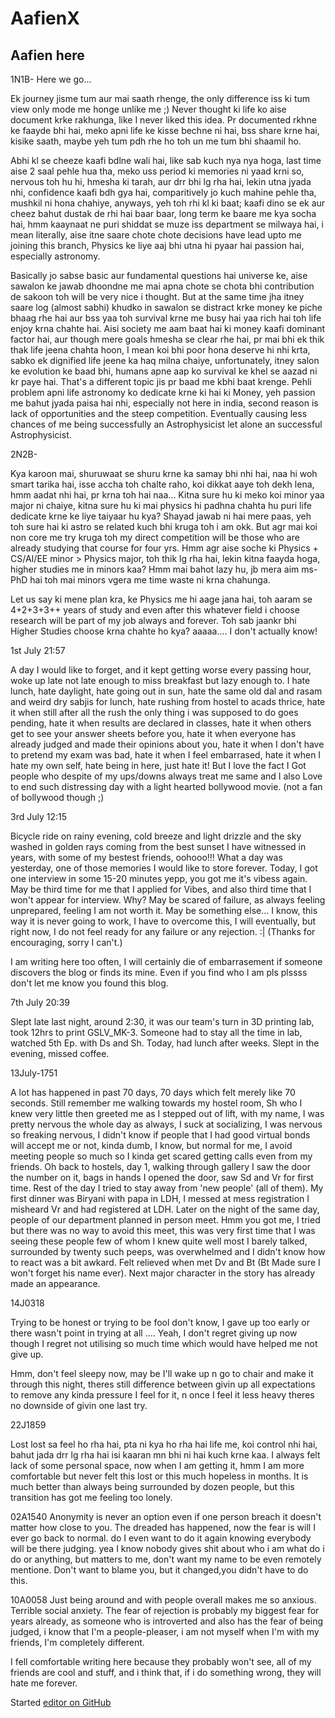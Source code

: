 # AafienX
## Aafien here

1N1B-
Here we go...

Ek journey jisme tum aur mai saath rhenge, the only difference iss ki tum view only mode me honge unlike me ;)
Never thought ki life ko aise document krke rakhunga, like I never liked this idea. Pr documented rkhne ke faayde bhi hai, meko apni life ke kisse bechne ni hai, bss share krne hai, kisike saath, maybe yeh tum pdh rhe ho toh un me tum bhi shaamil ho.

Abhi kl se cheeze kaafi bdlne wali hai, like sab kuch nya nya hoga, last time aise 2 saal pehle hua tha, meko uss period ki memories ni yaad krni so, nervous toh hu hi, hmesha ki tarah, aur drr bhi lg rha hai, lekin utna jyada nhi, confidence kaafi bdh gya hai, comparitively jo kuch mahine pehle tha, mushkil ni hona chahiye, anyways, yeh toh rhi kl ki baat; kaafi dino se ek aur cheez bahut dustak de rhi hai baar baar, long term ke baare me kya socha hai, hmm kaaynaat ne puri shiddat se muze iss department se milwaya hai, i mean literally, aise itne saare chote chote decisions have lead upto me joining this branch, Physics ke liye aaj bhi utna hi pyaar hai passion hai, especially astronomy. 

Basically jo sabse basic aur fundamental questions hai universe ke, aise sawalon ke jawab dhoondne me mai apna chote se chota bhi contribution de sakoon toh will be very nice i thought. But at the same time jha itney saare log (almost sabhi) khudko in sawalon se distract krke money ke piche bhaag rhe hai aur bss yaa toh survival krne me busy hai yaa rich hai toh life enjoy krna chahte hai. Aisi society me aam baat hai ki money kaafi dominant factor hai, aur though mere goals hmesha se clear rhe hai, pr mai bhi ek thik thak life jeena chahta hoon, I mean koi bhi poor hona deserve hi nhi krta, sabko ek dignified life jeene ka haq milna chaiye, unfortunately, itney salon ke evolution ke baad bhi, humans apne aap ko survival ke khel se aazad ni kr paye hai. That's a different topic jis pr baad me kbhi baat krenge. Pehli problem apni life astronomy ko dedicate krne ki hai ki Money, yeh passion me bahut jyada paisa hai nhi, especially not here in india, second reason is lack of opportunities and the steep competition. Eventually causing less chances of me being successfully an Astrophysicist let alone an successful Astrophysicist.





2N2B-

Kya karoon mai, shuruwaat se shuru krne ka samay bhi nhi hai, naa hi woh smart tarika hai, isse accha toh chalte raho, koi dikkat aaye toh dekh lena, hmm aadat nhi hai, pr krna toh hai naa... Kitna sure hu ki meko koi minor yaa major ni chaiye, kitna sure hu ki mai physics hi padhna chahta hu puri life dedicate krne ke liye taiyaar hu kya? Shayad jawab ni hai mere paas, yeh toh sure hai ki astro se related kuch bhi kruga toh i am okk. But agr mai koi non core me try kruga toh my direct competition will be those who are already studying that course for four yrs. Hmm agr aise soche ki Physics + CS/AI/EE minor > Physics major, toh thik lg rha hai, lekin kitna faayda hoga, higher studies me in minors kaa? Hmm mai bahot lazy hu, jb mera aim ms-PhD hai toh mai minors vgera me time waste ni krna chahunga.

Let us say ki mene plan kra, ke Physics me hi aage jana hai, toh aaram se 4+2+3+3++ years of study and even after this whatever field i choose research will be part of my job always and forever. Toh sab jaankr bhi Higher Studies choose krna chahte ho kya? aaaaa.... I don't actually know!









1st July 21:57


A day I would like to forget, and it kept getting worse every passing hour, woke up late not late enough to miss breakfast but lazy enough to. I hate lunch, hate daylight, hate going out in sun, hate the same old dal and rasam and weird dry sabjis for lunch, hate rushing from hostel to acads thrice, hate it when still after all the rush the only thing i was supposed to do goes pending, hate it when results are declared in classes, hate it when others get to see your answer sheets before you, hate it when everyone has already judged and made their opinions about you, hate it when I don't have to pretend my exam was bad, hate it when I feel embarrased, hate it when I hate my own self, hate being in here, just hate it!
But I love the fact I Got people who despite of my ups/downs always treat me same and I also Love to end such distressing day with a light hearted bollywood movie. (not a fan of bollywood though ;)











3rd July 12:15 

Bicycle ride on rainy evening, cold breeze and light drizzle and the sky washed in golden rays coming from the best sunset I have witnessed in years, with some of my bestest friends, oohooo!!! What a day was yesterday, one of those memories I would like to store forever. 
Today, I got one interview in some 15-20 minutes yepp, you got me it's vibess again. May be third time for me that I applied for Vibes, and also third time that I won't appear for interview. Why? May be scared of failure, as always feeling unprepared, feeling I am not worth it. May be something else...
I know, this way it is never going to work, I have to overcome this, I will eventually, but right now, I do not feel ready for any failure or any rejection. :| 
(Thanks for encouraging, sorry I can't.)

I am writing here too often, I will certainly die of embarrasement if someone discovers the blog or finds its mine. Even if you find who I am pls plssss don't let me know you found this blog. 





7th July 20:39


Slept late last night, around 2:30, it was our team's turn in 3D printing lab, took 12hrs to print GSLV_MK-3. Someone had to stay all the time in lab, watched 5th Ep. with Ds and Sh. Today, had lunch after weeks. Slept in the evening, missed coffee. 




13July-1751

A lot has happened in past 70 days, 70 days which felt merely like 70 seconds. Still remember me walking towards my hostel room, Sh who I knew very little then greeted me as I stepped out of lift, with my name, I was pretty nervous the whole day as always, I suck at socializing, I was nervous so freaking nervous, I didn't know if people that I had good virtual bonds will accept me or not, kinda dumb, I know, but normal for me, I avoid meeting people so much so I kinda get scared getting calls even from my friends. Oh back to hostels, day 1, walking through gallery I saw the door the number on it, bags in hands I opened the door, saw Sd and Vr for first time. Rest of the day I tried to stay away from 'new people' (all of them). My first dinner was Biryani with papa in LDH, I messed at mess registration I misheard Vr and had registered at LDH. Later on the night of the same day, people of our department planned in person meet. Hmm you got me, I tried but there was no way to avoid this meet, this was very first time that I was seeing these people few of whom I knew quite well most I barely talked, surrounded by twenty such peeps, was overwhelmed and I didn't know how to react was a bit awkard. Felt relieved when met Dv and Bt (Bt Made sure I won't forget his name ever). Next major character in the story has already made an appearance. 

14J0318

Trying to be honest or trying to be fool don't know, I gave up too early or there wasn't point in trying at all .... Yeah, I don't regret giving up now though I regret not utilising so much time which would have helped me not give up.
 
Hmm, don't feel sleepy now, may be I'll wake up n go to chair and make it through this night, theres still difference between givin up all expectations to remove any kinda pressure I feel for it, n once I feel it less heavy theres no downside of givin one last try.


22J1859

Lost lost sa feel ho rha hai, pta ni kya ho rha hai life me, koi control nhi hai, bahut jada drr lg rha hai isi kaaran mn bhi ni hai kuch krne kaa. I always felt lack of some personal space, now when I am getting it, hmm I am more comfortable but never felt this lost or this much hopeless in months.
It is much better than always being surrounded by dozen people, but this transition has got me feeling too lonely.


02A1540
Anonymity is never an option even if one person breach it doesn't matter how close to you. The dreaded has happened, now the fear is will I ever go back to normal. do I even want to do it again knowing everybody will be there judging. yea I know nobody gives shit about who i am what do i do or anything, but matters to me, don't want my name to be even remotely mentione. Don't want to blame you, but it changed,you didn't have to do this.

10A0058
 Just being around and with people overall makes me so anxious.  Terrible social anxiety. The fear of rejection is probably my biggest fear for years already, as someone who is introverted and also has the fear of being judged, i know that I'm a people-pleaser, i am not myself when I'm with my friends, I'm completely different.

I fell comfortable writing here because they probably won't see, all of my friends are cool and stuff, and i think that, if i do something wrong, they will hate me forever.





































Started [editor on GitHub](https://github.com/AafienX/AafienX.github.io/edit/main/index.md) 
